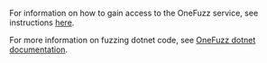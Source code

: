 For information on how to gain access to the OneFuzz service, see instructions [here](https://eng.ms/docs/cloud-ai-platform/azure-edge-platform-aep/aep-security/epsf-edge-and-platform-security-fundamentals/the-onefuzz-service/onefuzz/faq/onefuzz/onefuzz_access).

For more information on fuzzing dotnet code, see [OneFuzz dotnet documentation](https://eng.ms/docs/cloud-ai-platform/azure-edge-platform-aep/aep-security/epsf-edge-and-platform-security-fundamentals/the-onefuzz-service/onefuzz/howto/fuzzing-dotnet-code).